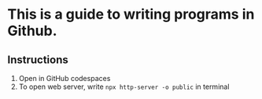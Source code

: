 # This is a guide to writing programs in Github.

## Instructions
1. Open in GitHub codespaces
1. To open web server, write `npx http-server -o public` in terminal